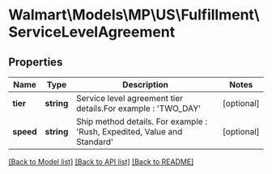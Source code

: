 # Walmart\Models\MP\US\Fulfillment\ServiceLevelAgreement

## Properties

Name | Type | Description | Notes
------------ | ------------- | ------------- | -------------
**tier** | **string** | Service level agreement tier details.For example : 'TWO_DAY' | [optional]
**speed** | **string** | Ship method details. For example : 'Rush, Expedited, Value and Standard' | [optional]


[[Back to Model list]](./) [[Back to API list]](../../../../../README.md#supported-apis) [[Back to README]](../../../../../README.md)
